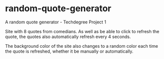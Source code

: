 # random-quote-generator
 A random quote generator - Techdegree Project 1

Site with 8 quotes from comedians. As well as be able to click to refresh the quote, the quotes also automatically refresh every 4 seconds. 

The background color of the site also changes to a random color each time the quote is refreshed, whether it be manually or automatically. 